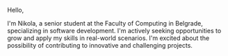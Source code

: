 Hello,

I'm Nikola, a senior student at the Faculty of Computing in Belgrade, specializing in software development.
I'm actively seeking opportunities to grow and apply my skills in real-world scenarios.
I'm excited about the possibility of contributing to innovative and challenging projects.
